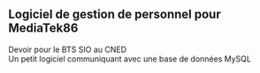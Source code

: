 ## Logiciel de gestion de personnel pour MediaTek86
Devoir pour le BTS SIO au CNED  
Un petit logiciel communiquant avec une base de données MySQL

